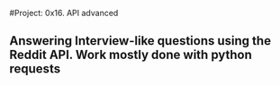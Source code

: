 #Project: 0x16. API advanced
## Answering Interview-like questions using the Reddit API. Work mostly done with python requests
